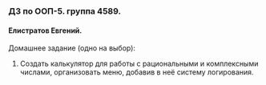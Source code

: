 ### ДЗ по ООП-5. группа 4589. 
#### Елистратов Евгений.
Домашнее задание (одно на выбор):

1. Создать калькулятор для работы с рациональными и комплексными числами, организовать меню, 
добавив в неё систему логирования.